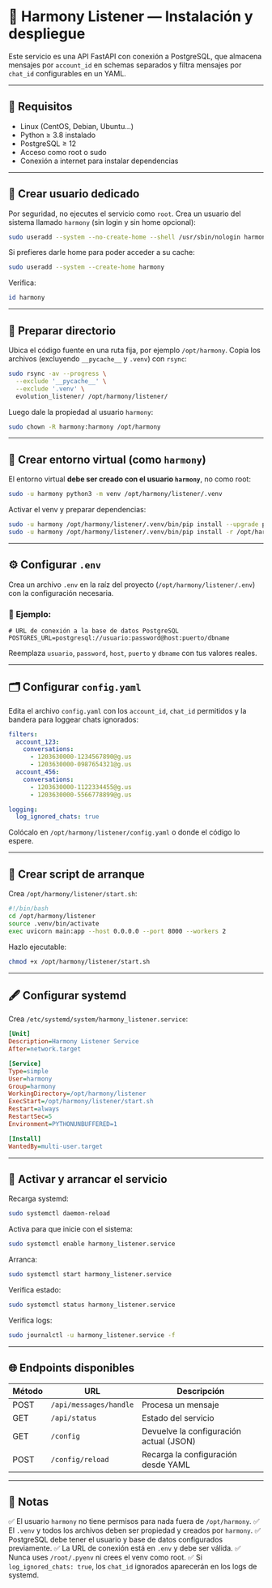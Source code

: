 # 📄 Harmony Listener — Instalación y despliegue

Este servicio es una API FastAPI con conexión a PostgreSQL, que almacena mensajes por `account_id` en schemas separados y filtra mensajes por `chat_id` configurables en un YAML.

---

## 🚀 Requisitos

* Linux (CentOS, Debian, Ubuntu…)
* Python ≥ 3.8 instalado
* PostgreSQL ≥ 12
* Acceso como root o sudo
* Conexión a internet para instalar dependencias

---

## 👤 Crear usuario dedicado

Por seguridad, no ejecutes el servicio como `root`.
Crea un usuario del sistema llamado `harmony` (sin login y sin home opcional):

```bash
sudo useradd --system --no-create-home --shell /usr/sbin/nologin harmony
```

Si prefieres darle home para poder acceder a su cache:

```bash
sudo useradd --system --create-home harmony
```

Verifica:

```bash
id harmony
```

---

## 📂 Preparar directorio

Ubica el código fuente en una ruta fija, por ejemplo `/opt/harmony`.
Copia los archivos (excluyendo `__pycache__` y `.venv`) con `rsync`:

```bash
sudo rsync -av --progress \
  --exclude '__pycache__' \
  --exclude '.venv' \
  evolution_listener/ /opt/harmony/listener/
```

Luego dale la propiedad al usuario `harmony`:

```bash
sudo chown -R harmony:harmony /opt/harmony
```

---

## 🐍 Crear entorno virtual (como `harmony`)

El entorno virtual **debe ser creado con el usuario `harmony`**, no como root:

```bash
sudo -u harmony python3 -m venv /opt/harmony/listener/.venv
```

Activar el venv y preparar dependencias:

```bash
sudo -u harmony /opt/harmony/listener/.venv/bin/pip install --upgrade pip
sudo -u harmony /opt/harmony/listener/.venv/bin/pip install -r /opt/harmony/listener/requirements.txt
```

---

## ⚙️ Configurar `.env`

Crea un archivo `.env` en la raíz del proyecto (`/opt/harmony/listener/.env`) con la configuración necesaria.

### 📄 Ejemplo:

```dotenv
# URL de conexión a la base de datos PostgreSQL
POSTGRES_URL=postgresql://usuario:password@host:puerto/dbname
```

Reemplaza `usuario`, `password`, `host`, `puerto` y `dbname` con tus valores reales.

---

## 🗂 Configurar `config.yaml`

Edita el archivo `config.yaml` con los `account_id`, `chat_id` permitidos y la bandera para loggear chats ignorados:

```yaml
filters:
  account_123:
    conversations:
      - 1203630000-1234567890@g.us
      - 1203630000-0987654321@g.us
  account_456:
    conversations:
      - 1203630000-1122334455@g.us
      - 1203630000-5566778899@g.us

logging:
  log_ignored_chats: true
```

Colócalo en `/opt/harmony/listener/config.yaml` o donde el código lo espere.

---

## 🔷 Crear script de arranque

Crea `/opt/harmony/listener/start.sh`:

```bash
#!/bin/bash
cd /opt/harmony/listener
source .venv/bin/activate
exec uvicorn main:app --host 0.0.0.0 --port 8000 --workers 2
```

Hazlo ejecutable:

```bash
chmod +x /opt/harmony/listener/start.sh
```

---

## 🖋 Configurar systemd

Crea `/etc/systemd/system/harmony_listener.service`:

```ini
[Unit]
Description=Harmony Listener Service
After=network.target

[Service]
Type=simple
User=harmony
Group=harmony
WorkingDirectory=/opt/harmony/listener
ExecStart=/opt/harmony/listener/start.sh
Restart=always
RestartSec=5
Environment=PYTHONUNBUFFERED=1

[Install]
WantedBy=multi-user.target
```

---

## 📡 Activar y arrancar el servicio

Recarga systemd:

```bash
sudo systemctl daemon-reload
```

Activa para que inicie con el sistema:

```bash
sudo systemctl enable harmony_listener.service
```

Arranca:

```bash
sudo systemctl start harmony_listener.service
```

Verifica estado:

```bash
sudo systemctl status harmony_listener.service
```

Verifica logs:

```bash
sudo journalctl -u harmony_listener.service -f
```

---

## 🌐 Endpoints disponibles

| Método | URL                    | Descripción                             |
| ------ | ---------------------- | --------------------------------------- |
| POST   | `/api/messages/handle` | Procesa un mensaje                      |
| GET    | `/api/status`          | Estado del servicio                     |
| GET    | `/config`              | Devuelve la configuración actual (JSON) |
| POST   | `/config/reload`       | Recarga la configuración desde YAML     |

---

## 📝 Notas

✅ El usuario `harmony` no tiene permisos para nada fuera de `/opt/harmony`.
✅ El `.venv` y todos los archivos deben ser propiedad y creados por `harmony`.
✅ PostgreSQL debe tener el usuario y base de datos configurados previamente.
✅ La URL de conexión está en `.env` y debe ser válida.
✅ Nunca uses `/root/.pyenv` ni crees el venv como root.
✅ Si `log_ignored_chats: true`, los `chat_id` ignorados aparecerán en los logs de systemd.
